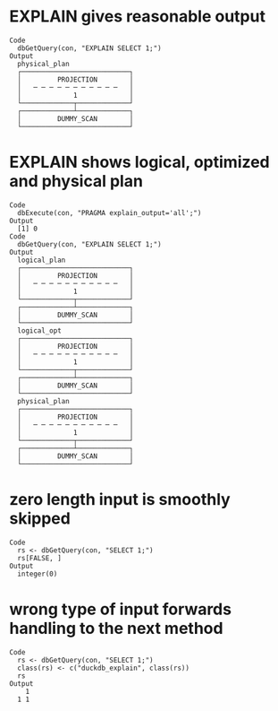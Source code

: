 # EXPLAIN gives reasonable output

    Code
      dbGetQuery(con, "EXPLAIN SELECT 1;")
    Output
      physical_plan
      ┌───────────────────────────┐
      │         PROJECTION        │
      │   ─ ─ ─ ─ ─ ─ ─ ─ ─ ─ ─   │
      │             1             │
      └─────────────┬─────────────┘                             
      ┌─────────────┴─────────────┐
      │         DUMMY_SCAN        │
      └───────────────────────────┘                             

# EXPLAIN shows logical, optimized and physical plan

    Code
      dbExecute(con, "PRAGMA explain_output='all';")
    Output
      [1] 0
    Code
      dbGetQuery(con, "EXPLAIN SELECT 1;")
    Output
      logical_plan
      ┌───────────────────────────┐
      │         PROJECTION        │
      │   ─ ─ ─ ─ ─ ─ ─ ─ ─ ─ ─   │
      │             1             │
      └─────────────┬─────────────┘                             
      ┌─────────────┴─────────────┐
      │         DUMMY_SCAN        │
      └───────────────────────────┘                             
      logical_opt
      ┌───────────────────────────┐
      │         PROJECTION        │
      │   ─ ─ ─ ─ ─ ─ ─ ─ ─ ─ ─   │
      │             1             │
      └─────────────┬─────────────┘                             
      ┌─────────────┴─────────────┐
      │         DUMMY_SCAN        │
      └───────────────────────────┘                             
      physical_plan
      ┌───────────────────────────┐
      │         PROJECTION        │
      │   ─ ─ ─ ─ ─ ─ ─ ─ ─ ─ ─   │
      │             1             │
      └─────────────┬─────────────┘                             
      ┌─────────────┴─────────────┐
      │         DUMMY_SCAN        │
      └───────────────────────────┘                             

# zero length input is smoothly skipped

    Code
      rs <- dbGetQuery(con, "SELECT 1;")
      rs[FALSE, ]
    Output
      integer(0)

# wrong type of input forwards handling to the next method

    Code
      rs <- dbGetQuery(con, "SELECT 1;")
      class(rs) <- c("duckdb_explain", class(rs))
      rs
    Output
        1
      1 1
      

